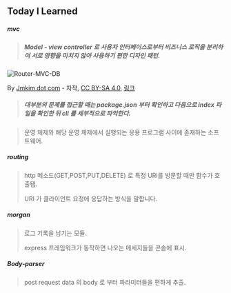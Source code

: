 ## Today I Learned



##### mvc

> ##### Model - view controller 로 사용자 인터페이스로부터 비즈니스 로직을 분리하여 서로 영향을 미치지 않아 사용하기 편한 디자인 패턴.

![Router-MVC-DB](/Users/a./Downloads/Router-MVC-DB.svg)

By <a href="//commons.wikimedia.org/wiki/User:Jmkim_dot_com" title="User:Jmkim dot com">Jmkim dot com</a> - <span class="int-own-work" lang="ko">자작</span>, <a href="https://creativecommons.org/licenses/by-sa/4.0" title="Creative Commons Attribution-Share Alike 4.0">CC BY-SA 4.0</a>, <a href="https://commons.wikimedia.org/w/index.php?curid=47333369">링크</a>



> ##### *대부분의 문제를 접근할 때는 package.json 부터 확인하고 다음으로 index 파일을 확인한 뒤 cli 를 세부적으로 파악한다.*

 

> 운영 체제와 해당 운영 체제에서 실행되는 응용 프로그램 사이에 존재하는 소프트웨어.



##### routing

> http 메소드(GET,POST,PUT,DELETE) 로 특정 URI를 방문할 때만 함수가 호출됌.
>
> URI 가 클라이언트 요청에 응답하는 방식을 말합니다.



##### morgan

> 로그 기록을 남기는 모듈.
>
> express 프레임워크가 동작하면 나오는 메세지들을 콘솔에 표시.



##### Body-parser

> post request data 의 body 로 부터 파라미터들을 편하게 추출.